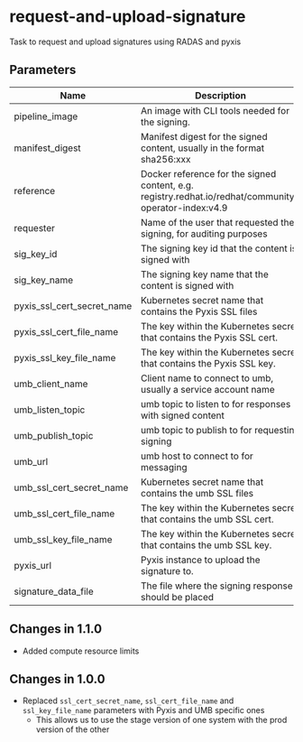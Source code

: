 # request-and-upload-signature

Task to request and upload signatures using RADAS and pyxis

## Parameters

| Name                       | Description                                                                                           | Optional | Default value                                         |
|----------------------------|-------------------------------------------------------------------------------------------------------|----------|-------------------------------------------------------|
| pipeline_image             | An image with CLI tools needed for the signing.                                                       | Yes      | quay.io/redhat-isv/operator-pipelines-images:released |
| manifest_digest            | Manifest digest for the signed content, usually in the format sha256:xxx                              | No       | -                                                     |
| reference                  | Docker reference for the signed content, e.g. registry.redhat.io/redhat/community-operator-index:v4.9 | No       | -                                                     |
| requester                  | Name of the user that requested the signing, for auditing purposes                                    | No       | -                                                     |
| sig_key_id                 | The signing key id that the content is signed with                                                    | Yes      | 4096R/55A34A82 SHA-256                                |
| sig_key_name               | The signing key name that the content is signed with                                                  | Yes      | containerisvsign                                      |
| pyxis_ssl_cert_secret_name | Kubernetes secret name that contains the Pyxis SSL files                                              | No       | -                                                     |
| pyxis_ssl_cert_file_name   | The key within the Kubernetes secret that contains the Pyxis SSL cert.                                | No       | -                                                     |
| pyxis_ssl_key_file_name    | The key within the Kubernetes secret that contains the Pyxis SSL key.                                 | No       | -                                                     |
| umb_client_name            | Client name to connect to umb, usually a service account name                                         | Yes      | operatorpipelines                                     |
| umb_listen_topic           | umb topic to listen to for responses with signed content                                              | Yes      | VirtualTopic.eng.robosignatory.isv.sign               |
| umb_publish_topic          | umb topic to publish to for requesting signing                                                        | Yes      | VirtualTopic.eng.operatorpipelines.isv.sign           |
| umb_url                    | umb host to connect to for messaging                                                                  | Yes      | umb.api.redhat.com                                    |
| umb_ssl_cert_secret_name   | Kubernetes secret name that contains the umb SSL files                                                | No       | -                                                     |
| umb_ssl_cert_file_name     | The key within the Kubernetes secret that contains the umb SSL cert.                                  | No       | -                                                     |
| umb_ssl_key_file_name      | The key within the Kubernetes secret that contains the umb SSL key.                                   | No       | -                                                     |
| pyxis_url                  | Pyxis instance to upload the signature to.                                                            | Yes      | https://pyxis.engineering.redhat.com                  |
| signature_data_file        | The file where the signing response should be placed                                                  | Yes      | signing_response.json                                 |

## Changes in 1.1.0
* Added compute resource limits

## Changes in 1.0.0
* Replaced `ssl_cert_secret_name`, `ssl_cert_file_name` and `ssl_key_file_name` parameters with Pyxis and UMB
  specific ones
  * This allows us to use the stage version of one system with the prod version of the other
